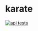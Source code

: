 # karate

[![api tests](https://github.com/FabioKnuppVaz/karate/actions/workflows/main.yml/badge.svg?branch=master)](https://github.com/FabioKnuppVaz/karate/actions/workflows/main.yml)
